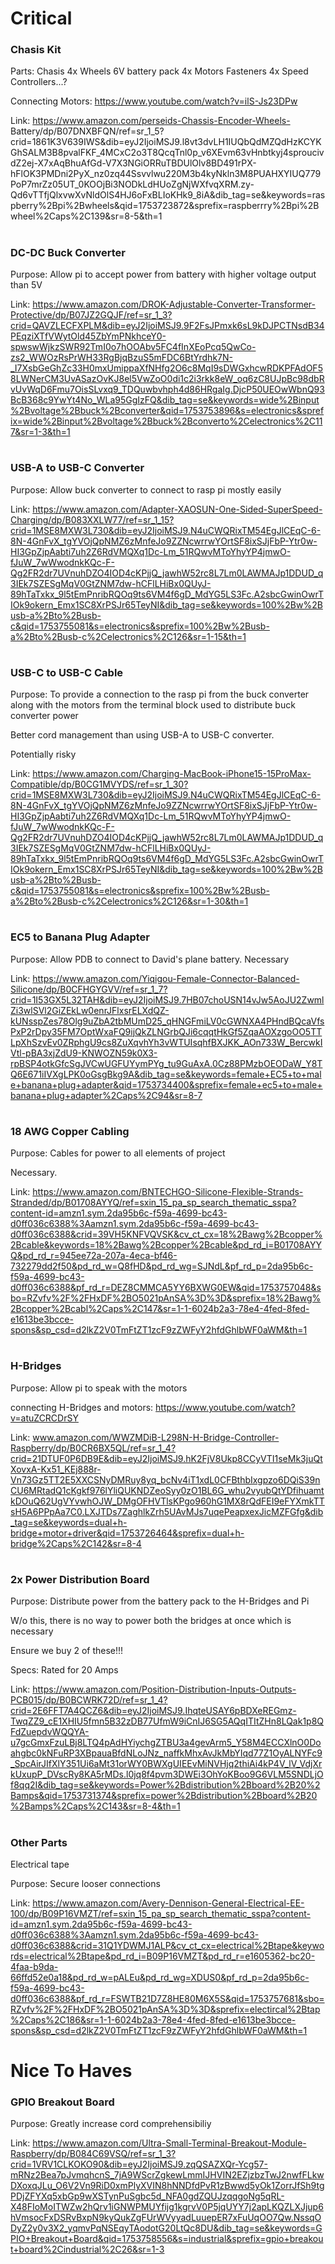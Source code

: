 # Critical

### Chasis Kit

Parts:
  Chasis
  4x Wheels
  6V battery pack
  4x Motors
  Fasteners
  4x Speed Controllers...?

Connecting Motors:
  https://www.youtube.com/watch?v=ilS-Js23DPw

Link:
https://www.amazon.com/perseids-Chassis-Encoder-Wheels-  Battery/dp/B07DNXBFQN/ref=sr_1_5?crid=1861K3V639IWS&dib=eyJ2IjoiMSJ9.l8vt3dvLH1IUQbQdMZQdHzKCYKGhSALM3B8pvalFKF_4MCxC2o3T8QcqTnl0p_v6XEvm63vHnbtkyj4sproucivdZ2ej-X7xAqBhuAfGd-V7X3NGiORRuTBDUlOlv8BD491rPX-hFlOK3PMDni2PyX_nz0zq44Ssvvlwu220M3b4kyNkln3M8PUAHXYIUQ779PoP7mrZz05UT_0KOOjBi3NODkLdHUoZgNjWXfvqXRM.zy-Qd6vTTfjQlxvwXvNldOlS4HJ6oFxBLIoKHk9_8iA&dib_tag=se&keywords=raspberry%2Bpi%2Bwheels&qid=1753723872&sprefix=raspberrry%2Bpi%2Bwheel%2Caps%2C139&sr=8-5&th=1

# 

### DC-DC Buck Converter

Purpose:
  Allow pi to accept power from battery with higher voltage output than 5V

Link:
https://www.amazon.com/DROK-Adjustable-Converter-Transformer-Protective/dp/B07JZ2GQJF/ref=sr_1_3?crid=QAVZLECFXPLM&dib=eyJ2IjoiMSJ9.9F2FsJPmxk6sL9kDJPCTNsdB34PEqziXTfVWytOld45ZbYmPNkhceY0-spwswWjkzSWR92TmI0o7hOOAbv5FC4fInXEoPcq5QwCo-zs2_WWOzRsPrWH33RgBjqBzuS5mFDC6BtYrdhk7N-_I7XsbGeGhZc33H0mxUmippaXfNHfg2O6c8MqI9sDWGxhcwRDKPFAdOF58LWNerCM3UvASazOvKJ8el5VwZoO0di1c2i3rkk8eW_oq6zC8UJpBc98dbRvUvWqD6Fmu7OisSLvxq9_TDQuwbvhph4d86HRgaIg.DjcP50UEOwWbnQ93BcB368c9YwYt4No_WLa95GgIzFQ&dib_tag=se&keywords=wide%2Binput%2Bvoltage%2Bbuck%2Bconverter&qid=1753753896&s=electronics&sprefix=wide%2Binput%2Bvoltage%2Bbuck%2Bconverto%2Celectronics%2C117&sr=1-3&th=1

# 

### USB-A to USB-C Converter

Purpose:
  Allow buck converter to connect to rasp pi mostly easily

Link:
https://www.amazon.com/Adapter-XAOSUN-One-Sided-SuperSpeed-Charging/dp/B083XXLW77/ref=sr_1_15?crid=1MSE8MXW3L730&dib=eyJ2IjoiMSJ9.N4uCWQRixTM54EgJlCEqC-6-8N-4GnFvX_tgYVOjQpNMZ6zMnfeJo9ZZNcwrrwYOrtSF8ixSJjFbP-Ytr0w-HI3GpZjpAabti7uh2Z6RdVMQXq1Dc-Lm_51RQwvMToYhyYP4jmwO-fJuW_7wWwodnkKQc-F-Qg2FR2dr7UVnuhDZO4IOD4cKPjjQ_jawhW52rc8L7Lm0LAWMAJp1DDUD_q3IEk7SZESgMqV0GtZNM7dw-hCFlLHiBx0QUyJ-89hTaTxkx_9l5tEmPnribRQOq9ts6VM4f6gD_MdYG5LS3Fc.A2sbcGwinOwrTIOk9okern_Emx1SC8XrPSJr65TeyNI&dib_tag=se&keywords=100%2Bw%2Busb-a%2Bto%2Busb-c&qid=1753755081&s=electronics&sprefix=100%2Bw%2Busb-a%2Bto%2Busb-c%2Celectronics%2C126&sr=1-15&th=1

#

### USB-C to USB-C Cable

Purpose:
  To provide a connection to the rasp pi from the buck converter along with the motors from the terminal block used to distribute buck converter power

  Better cord management than using USB-A to USB-C converter. 

  Potentially risky

Link:
https://www.amazon.com/Charging-MacBook-iPhone15-15ProMax-Compatible/dp/B0CG1MVYDS/ref=sr_1_30?crid=1MSE8MXW3L730&dib=eyJ2IjoiMSJ9.N4uCWQRixTM54EgJlCEqC-6-8N-4GnFvX_tgYVOjQpNMZ6zMnfeJo9ZZNcwrrwYOrtSF8ixSJjFbP-Ytr0w-HI3GpZjpAabti7uh2Z6RdVMQXq1Dc-Lm_51RQwvMToYhyYP4jmwO-fJuW_7wWwodnkKQc-F-Qg2FR2dr7UVnuhDZO4IOD4cKPjjQ_jawhW52rc8L7Lm0LAWMAJp1DDUD_q3IEk7SZESgMqV0GtZNM7dw-hCFlLHiBx0QUyJ-89hTaTxkx_9l5tEmPnribRQOq9ts6VM4f6gD_MdYG5LS3Fc.A2sbcGwinOwrTIOk9okern_Emx1SC8XrPSJr65TeyNI&dib_tag=se&keywords=100%2Bw%2Busb-a%2Bto%2Busb-c&qid=1753755081&s=electronics&sprefix=100%2Bw%2Busb-a%2Bto%2Busb-c%2Celectronics%2C126&sr=1-30&th=1

#

### EC5 to Banana Plug Adapter

Purpose:
  Allow PDB to connect to David's plane battery. Necessary

Link:
https://www.amazon.com/Yiqigou-Female-Connector-Balanced-Silicone/dp/B0CFHGYGVV/ref=sr_1_7?crid=1I53GX5L32TAH&dib=eyJ2IjoiMSJ9.7HB07choUSN14vJw5AoJU2ZwmlZi3wlSVl2GiZEkLw0enrJFlxsrELXdQZ-kUNsspZes78Olg9uZbA2tbMUmD25_qHNGFmiLV0cGWNXA4PHndBQcaVfsPxP2rDpy35FM7OptWxaFQ9ijQkZLNGrbQJi6cqqtHkGf5ZqaAOXzgoOO5TTLpXhSzvEv0ZRphgU9cs8ZuXqvhYh3vWTUIsqhfBXJKK_AOn733W_BercwkIVtl-pBA3xjZdU9-KNWOZN59k0X3-rpBSP4otkGfcSgJVCwUGFUYymPYg_tu9GuAxA.0Cz88PMzbOEODaW_Y8TQ6E671iIVXgLPK0oGsgBkg9A&dib_tag=se&keywords=female+EC5+to+male+banana+plug+adapter&qid=1753734400&sprefix=female+ec5+to+male+banana+plug+adapter%2Caps%2C94&sr=8-7

# 

### 18 AWG Copper Cabling

Purpose:
  Cables for power to all elements of project

  Necessary.

Link:
https://www.amazon.com/BNTECHGO-Silicone-Flexible-Strands-Stranded/dp/B01708AYYQ/ref=sxin_15_pa_sp_search_thematic_sspa?content-id=amzn1.sym.2da95b6c-f59a-4699-bc43-d0ff036c6388%3Aamzn1.sym.2da95b6c-f59a-4699-bc43-d0ff036c6388&crid=39VH5KNFVQVSK&cv_ct_cx=18%2Bawg%2Bcopper%2Bcable&keywords=18%2Bawg%2Bcopper%2Bcable&pd_rd_i=B01708AYYQ&pd_rd_r=945ee72a-207a-4eca-bf46-732279dd2f50&pd_rd_w=Q8fHD&pd_rd_wg=SJNdL&pf_rd_p=2da95b6c-f59a-4699-bc43-d0ff036c6388&pf_rd_r=DEZ8CMMCA5YY6BXWG0EW&qid=1753757048&sbo=RZvfv%2F%2FHxDF%2BO5021pAnSA%3D%3D&sprefix=18%2Bawg%2Bcopper%2Bcabl%2Caps%2C147&sr=1-1-6024b2a3-78e4-4fed-8fed-e1613be3bcce-spons&sp_csd=d2lkZ2V0TmFtZT1zcF9zZWFyY2hfdGhlbWF0aWM&th=1

#

### H-Bridges

Purpose:
  Allow pi to speak with the motors

connecting H-Bridges and motors:
https://www.youtube.com/watch?v=atuZCRCDrSY

Link:
www.amazon.com/WWZMDiB-L298N-H-Bridge-Controller-Raspberry/dp/B0CR6BX5QL/ref=sr_1_4?crid=21DTUF0P6DB9E&dib=eyJ2IjoiMSJ9.hK2FjV8Ukp8CCyVTI1seMk3juQtXovxA-Kx51_KEj888r-Vn73Gz5TT2E5XXCSNyDMRuy8yq_bcNv4iT1xdL0CFBthbIxgpzo6DQiS39nCU6MRtadQ1cKgkf976lYliQUKNDZeoSyy0zO1BL6G_whu2vyubQtYDfihuamtkDOuQ62UgVYvwhOJW_DMgOFHVTlsKPgo960hG1MX8rQdFEI9eFYXmkTTsH5A6PPpAa7C0.LXJTDs7ZaghlkZrh5UAvMJs7uqePeapxexJicMZFGfg&dib_tag=se&keywords=dual+h-bridge+motor+driver&qid=1753726464&sprefix=dual+h-bridge%2Caps%2C142&sr=8-4

# 

### 2x Power Distribution Board

Purpose:
  Distribute power from the battery pack to the H-Bridges and Pi

  W/o this, there is no way to power both the bridges at once which is necessary

  Ensure we buy 2 of these!!!
  
Specs:
  Rated for 20 Amps

Link:
https://www.amazon.com/Position-Distribution-Inputs-Outputs-PCB015/dp/B0BCWRK72D/ref=sr_1_4?crid=2E6FFT7A4QCZ6&dib=eyJ2IjoiMSJ9.IhqteUSAY6pBDXeREGmz-TwqZZ9_cE1XHIU5fmn5B32zDB77UfmW9iCnIJ6SG5AQqITItZHn8LQak1p8QFdZuepdvWQQYA-u7gcGmxFzuLBj8LTQ4pAdHYiychgZTBU3a4gevArm5_Y58M4ECCXlnO0Doahgbc0kNFuRP3XBpauaBfdNLoJNz_naffkMhxAvJkMbYIqd77Z1OyALNYFc9_SpcAirJIfXlY351Ui6aMt31orWY0BWXgUIEEvMiNVHjq2thiAi4kP4V_lV_VdjXrkUxupP_DVscRy8KA5rMDs.l0jq8f4pvm3DWEi3OhYoKBoo9G6VLM5SNDLjOf8qq2I&dib_tag=se&keywords=Power%2Bdistribution%2Bboard%2B20%2Bamps&qid=1753731374&sprefix=power%2Bdistribution%2Bboard%2B20%2Bamps%2Caps%2C143&sr=8-4&th=1

# 

### Other Parts

Electrical tape

Purpose:
  Secure looser connections

Link:
https://www.amazon.com/Avery-Dennison-General-Electrical-EE-100/dp/B09P16VMZT/ref=sxin_15_pa_sp_search_thematic_sspa?content-id=amzn1.sym.2da95b6c-f59a-4699-bc43-d0ff036c6388%3Aamzn1.sym.2da95b6c-f59a-4699-bc43-d0ff036c6388&crid=31Q1YDWMJ1ALP&cv_ct_cx=electrical%2Btape&keywords=electrical%2Btape&pd_rd_i=B09P16VMZT&pd_rd_r=e1605362-bc20-4faa-b9da-66ffd52e0a18&pd_rd_w=pALEu&pd_rd_wg=XDUS0&pf_rd_p=2da95b6c-f59a-4699-bc43-d0ff036c6388&pf_rd_r=FSWTB21D7Z8HE80M6X5S&qid=1753757681&sbo=RZvfv%2F%2FHxDF%2BO5021pAnSA%3D%3D&sprefix=electircal%2Btap%2Caps%2C186&sr=1-1-6024b2a3-78e4-4fed-8fed-e1613be3bcce-spons&sp_csd=d2lkZ2V0TmFtZT1zcF9zZWFyY2hfdGhlbWF0aWM&th=1


###
                                
###
                      

# Nice To Haves

### GPIO Breakout Board

Purpose:
  Greatly increase cord comprehensibiliy

Link:
https://www.amazon.com/Ultra-Small-Terminal-Breakout-Module-Raspberry/dp/B084C69VSQ/ref=sr_1_3?crid=1VRV1CLKOKO90&dib=eyJ2IjoiMSJ9.zqQSAZXQr-Ycg57-mRNz2Bea7pJvmqhcnS_7jA9WScrZgkewLmmIJHVIN2EZjzbzTwJ2nwfFLkwDXoxqJLu_O6V2Vn9RiD0xmPlyXVIN8hNNDfdPvR1zBwwd5yOk1ZorrJfSh9tgPDjZFYXq5xbGp9wXSTynPuSgbc5d_NFA0gdZQUJzqqgoNg5qRL-X48FIoMoITWZw2hQrv1iGNWPMUYfijg1kgrvV0P5jqUYY7j2apLKQZLXJjup6hVmsocFxDSRvBxpN9kyQukZgFUrWVyyadLuuepER7xFuUqOO7Qw.NssqODyZ2y0v3X2_yqmvPqNSEqyTAodotG20LtQc8DU&dib_tag=se&keywords=GPIO+Breakout+Board&qid=1753758556&s=industrial&sprefix=gpio+breakout+board%2Cindustrial%2C26&sr=1-3
